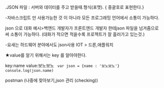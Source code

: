 
.JSON 파일
: 서버와 데이터를 주고 받을때.형식(포맷). 
{ 중괄호로 표현한다.}

-자바스크립트 만 사용가능한 것 이 아니라 
모든 프로그래밍 언어에서 소통이 가능하다.

json 으로 대화
예시>백엔드 개발자가 프론트엔드 개발자 한테json
파일을 넘겨줌으로써 소통이 가능하다.
(대화가 적으면 적을수록 프로젝트가 잘 흘러가고 있는것.)

-요새는 하드웨어 분야에서도 json사용
IOT > 드론,애플워치 




★value를 알기 위해서는 key 를 알아야한다.

key:name
value:보노보노
<code>
var json = {name : '보노보노'}
  console.log(json.name)
</code>


postman (나중에 찾아보기,json 관리 (checking))
